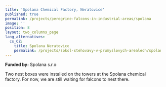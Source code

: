 ```yaml
---
title: 'Spolana Chemical Factory, Neratovice'
published: true
permalink: /projects/peregrine-falcons-in-industrial-areas/spolana
image: ''
position: 8
layout: two_columns_page
lang_alternatives:
  cs_CZ:
    title: Spolana Neratovice
    permalink: /projects/sokol-stehovavy-v-prumyslovych-arealech/spolana-neratovice
---
```

**Funded by:** Spolana s.r.o

Two nest boxes were installed on the towers at the Spolana chemical factory. For now, we are still waiting for falcons to nest there.
